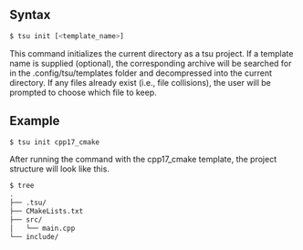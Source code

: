 ## Syntax

```bash
$ tsu init [<template_name>]
```
This command initializes the current directory as a tsu project. If a template name
is supplied (optional), the corresponding archive will be searched for in the
.config/tsu/templates folder and decompressed into the current directory.
If any files already exist (i.e., file collisions), the user will be
prompted to choose which file to keep.

## Example

```bash
$ tsu init cpp17_cmake
```

After running the command with the cpp17_cmake template,
the project structure will look like this.

```bash
$ tree
.
├── .tsu/
├── CMakeLists.txt
├── src/
│   └── main.cpp
└── include/
```

